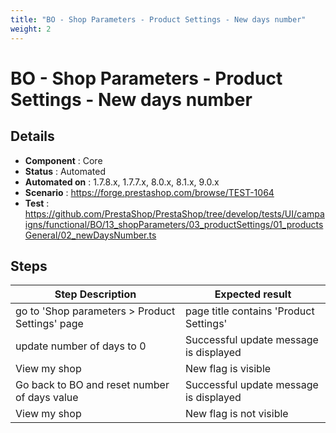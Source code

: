 ```yaml
---
title: "BO - Shop Parameters - Product Settings - New days number"
weight: 2
---
```


# BO - Shop Parameters - Product Settings - New days number
## Details
* **Component** : Core
* **Status** : Automated
* **Automated on** : 1.7.8.x, 1.7.7.x, 8.0.x, 8.1.x, 9.0.x
* **Scenario** : https://forge.prestashop.com/browse/TEST-1064
* **Test** : https://github.com/PrestaShop/PrestaShop/tree/develop/tests/UI/campaigns/functional/BO/13_shopParameters/03_productSettings/01_productsGeneral/02_newDaysNumber.ts

## Steps
| Step Description | Expected result |
| ----- | ----- |
| go to 'Shop parameters > Product Settings' page | page title contains 'Product Settings' |
| update number of days to 0 | Successful update message is displayed |
| View my shop | New flag is visible |
| Go back to BO and reset number of days value | Successful update message is displayed |
| View my shop | New flag is not visible |
